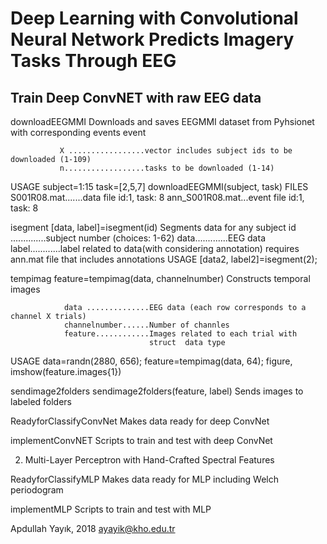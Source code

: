 # Deep  Learning with Convolutional Neural Network Predicts Imagery Tasks Through EEG

## Train Deep ConvNET with raw EEG data
	
downloadEEGMMI
Downloads and saves EEGMMI dataset  from Pyhsionet with corresponding events event

               X .................vector includes subject ids to be downloaded (1-109)
               n..................tasks to be downloaded (1-14)

USAGE
                   subject=1:15
		 task=[2,5,7]
                   downloadEEGMMI(subject, task)
FILES
		 S001R08.mat.......data file id:1, task: 8
	         ann_S001R08.mat...event file id:1, task: 8

isegment
[data, label]=isegment(id)
	    Segments data for any subject
                id ..............subject number (choices: 1-62)
                data.............EEG data
                label............label related to data(with considering
                                 annotation)
                requires ann.mat file that includes annotations 
USAGE
                [data2, label2]=isegment(2);


tempimag
feature=tempimag(data, channelnumber)
	Constructs temporal images 

                data ..............EEG data (each row corresponds to a channel X trials)
                channelnumber......Number of channles 
                feature............Images related to each trial with
                                   struct  data type
USAGE
                data=randn(2880, 656);
                feature=tempimag(data, 64);
                figure, imshow(feature.images{1})

sendimage2folders
sendimage2folders(feature, label)
	Sends images to labeled folders

ReadyforClassifyConvNet
	Makes data ready for deep ConvNet

implementConvNET
	Scripts to train and test with deep ConvNet

2. Multi-Layer Perceptron with Hand-Crafted Spectral Features

ReadyforClassifyMLP
	Makes data ready for MLP including Welch periodogram

implementMLP
	Scripts to train and test with MLP


Apdullah Yayık, 2018
ayayik@kho.edu.tr





